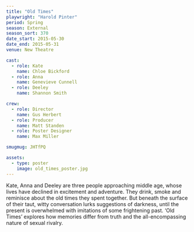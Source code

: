 ```yaml
---
title: "Old Times"
playwright: "Harold Pinter"
period: Spring
season: External
season_sort: 370
date_start: 2015-05-30
date_end: 2015-05-31
venue: New Theatre

cast:
  - role: Kate
    name: Chloe Bickford
  - role: Anna
    name: Genevieve Cunnell
  - role: Deeley
    name: Shannon Smith

crew:
  - role: Director
    name: Gus Herbert
  - role: Producer
    name: Matt Standen
  - role: Poster Designer
    name: Max Miller

smugmug: JHTfPQ

assets:
  - type: poster
    image: old_times_poster.jpg
---
```


Kate, Anna and Deeley are three people approaching middle age, whose lives have declined in excitement and adventure. They drink, smoke and reminisce about the old times they spent together. But beneath the surface of their taut, witty conversation lurks suggestions of darkness, until the present is overwhelmed with imitations of some frightening past. ‘Old Times’ explores how memories differ from truth and the all-encompassing nature of sexual rivalry.
